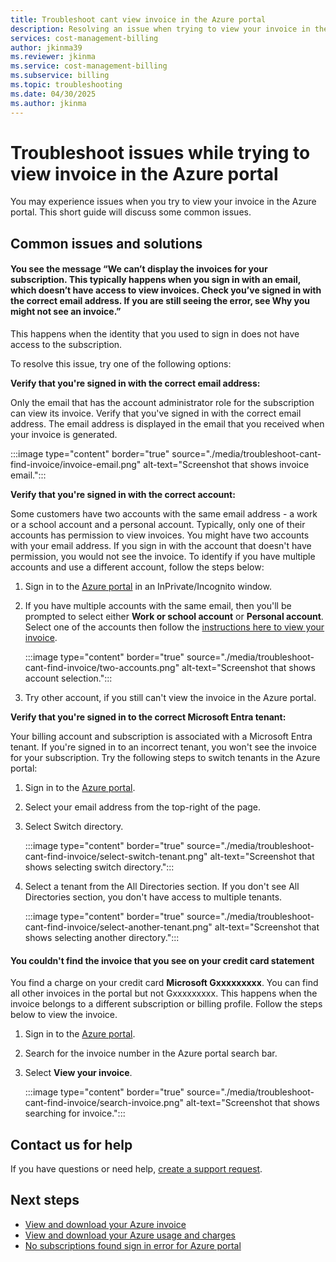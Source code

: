 ```yaml
---
title: Troubleshoot cant view invoice in the Azure portal
description: Resolving an issue when trying to view your invoice in the Azure portal.
services: cost-management-billing
author: jkinma39
ms.reviewer: jkinma
ms.service: cost-management-billing
ms.subservice: billing
ms.topic: troubleshooting
ms.date: 04/30/2025
ms.author: jkinma
---
```


# Troubleshoot issues while trying to view invoice in the Azure portal

You may experience issues when you try to view your invoice in the Azure portal. This short guide will discuss some common issues.
 
## Common issues and solutions

#### <a name="subnotfound"></a> You see the message “We can’t display the invoices for your subscription. This typically happens when you sign in with an email, which doesn’t have access to view invoices. Check you’ve signed in with the correct email address. If you are still seeing the error, see Why you might not see an invoice.”

This happens when the identity that you used to sign in does not have access to the subscription.

To resolve this issue, try one of the following options: 

**Verify that you're signed in with the correct email address:**

Only the email that has the account administrator role for the subscription can view its invoice. Verify that you've signed in with the correct email address. The email address is displayed in the email that you received when your invoice is generated.  

  :::image type="content" border="true" source="./media/troubleshoot-cant-find-invoice/invoice-email.png" alt-text="Screenshot that shows invoice email.":::

**Verify that you're signed in with the correct account:**

Some customers have two accounts with the same email address - a work or a school account and a personal account. Typically, only one of their accounts has permission to view invoices. You might have two accounts with your email address. If you sign in with the account that doesn't have permission, you would not see the invoice. To identify if you have multiple accounts and use a different account, follow the steps below:

1. Sign in to the [Azure portal](https://portal.azure.com) in an InPrivate/Incognito window.
1. If you have multiple accounts with the same email, then you'll be prompted to select either **Work or school account** or **Personal account**. Select one of the accounts then follow the [instructions here to view your invoice](../understand/download-azure-invoice.md#download-your-mosp-azure-subscription-invoice).  

    :::image type="content" border="true" source="./media/troubleshoot-cant-find-invoice/two-accounts.png" alt-text="Screenshot that shows account selection.":::

1. Try other account, if you still can't view the invoice in the Azure portal.

**Verify that you're signed in to the correct Microsoft Entra tenant:**

Your billing account and subscription is associated with a Microsoft Entra tenant. If you're signed in to an incorrect tenant, you won't see the invoice for your subscription. Try the following steps to switch tenants in the Azure portal:

1. Sign in to the [Azure portal](https://portal.azure.com).
1. Select your email address from the top-right of the page.
1. Select Switch directory.  

    :::image type="content" border="true" source="./media/troubleshoot-cant-find-invoice/select-switch-tenant.png" alt-text="Screenshot that shows selecting switch directory.":::

1. Select a tenant from the All Directories section. If you don't see All Directories section, you don't have access to multiple tenants.  

    :::image type="content" border="true" source="./media/troubleshoot-cant-find-invoice/select-another-tenant.png" alt-text="Screenshot that shows selecting another directory.":::

#### <a name="cantsearchinvoice"></a>You couldn't find the invoice that you see on your credit card statement

You find a charge on your credit card **Microsoft Gxxxxxxxxx**. You can find all other invoices in the portal but not Gxxxxxxxxx. This happens when the invoice belongs to a different subscription or billing profile. Follow the steps below to view the invoice.

1. Sign in to the [Azure portal](https://portal.azure.com).
1. Search for the invoice number in the Azure portal search bar.
1. Select **View your invoice**.  

    :::image type="content" border="true" source="./media/troubleshoot-cant-find-invoice/search-invoice.png" alt-text="Screenshot that shows searching for invoice.":::

## Contact us for help

If you have questions or need help, [create a support request](https://portal.azure.com/#blade/Microsoft_Azure_Support/HelpAndSupportBlade/newsupportrequest).

## Next steps

- [View and download your Azure invoice](../understand/download-azure-invoice.md)
- [View and download your Azure usage and charges](../understand/download-azure-daily-usage.md)
- [No subscriptions found sign in error for Azure portal](../troubleshoot-subscription/no-subscriptions-found.md)
